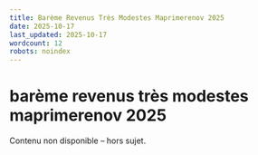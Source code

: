 ```yaml
---
title: Barème Revenus Très Modestes Maprimerenov 2025
date: 2025-10-17
last_updated: 2025-10-17
wordcount: 12
robots: noindex
---
```


# barème revenus très modestes maprimerenov 2025

Contenu non disponible – hors sujet.